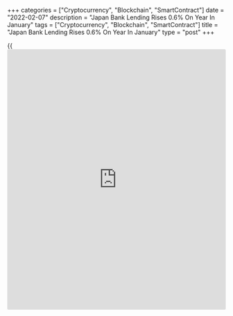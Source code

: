 +++
categories = ["Cryptocurrency", "Blockchain", "SmartContract"]
date = "2022-02-07"
description = "Japan Bank Lending Rises 0.6% On Year In January"
tags = ["Cryptocurrency", "Blockchain", "SmartContract"]
title = "Japan Bank Lending Rises 0.6% On Year In January"
type = "post"
+++

{{<iframe id="large-banner" src="https://www.bounty.group/#slide=16.0" width="100%" height="600" scrolling="no" style="border: 0px solid rgb(216, 221, 230); border-radius: 3px;">}}

Overall bank lending in Japan was up 0.6 percent on year for the second
straight month in January, the Bank of Japan said on Tuesday, coming in
at 581.196 trillion yen.

Excluding trusts, lending also was up 0.6 percent on year to 504.781
trillion yen.

Lending from trusts gained 0.6 percent to 76.415 trillion yen. Slowing
from 0.8 percent a month earlier.

Lending from foreign banks dropped 2.5 percent on year to 3.102 trillion
yen in January after sinking 4.4 percent in December.

For comments and feedback [contact](https://www.playgroundfx.com/contact/): editorial@rtt[news](https://www.letsplayfx.com/blog/forex-news-website/).com

[Economic News][1]

 **What parts of the world are seeing the best (and worst) economic
performances lately? Click[here][2] to check out our [Econ Scorecard][2]
and find out! See up-to-the-moment [ranking](https://www.playgroundfx.com/blog/crypto-exchange-ranking/)s for the best and worst
performers in [GDP][3], [unemployment rate][4], [inflation][5] and much
more.**

   1. www.rtt[news](https://www.letsplayfx.com/blog/forex-news-website/).com/Content/EconomicNews.aspx
   2. www.rtt[news](https://www.letsplayfx.com/blog/forex-news-website/).com/economic-scorecard/world-rank/industrial-production/highest-performance.aspx
   3. www.rtt[news](https://www.letsplayfx.com/blog/forex-news-website/).com/economic-scorecard/world-rank/GDP/highest-performance.aspx
   4. www.rtt[news](https://www.letsplayfx.com/blog/forex-news-website/).com/economic-scorecard/world-rank/unemployment-rate/lowest-performance.aspx
   5. www.rtt[news](https://www.letsplayfx.com/blog/forex-news-website/).com/economic-scorecard/world-rank/CPI/highest-performance.aspx